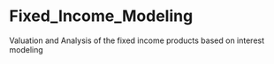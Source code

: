 # Fixed_Income_Modeling
Valuation and Analysis of the fixed income products based on interest modeling
